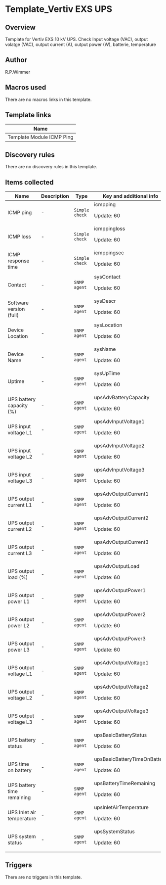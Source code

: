 # Template_Vertiv EXS UPS

## Overview

Template for Vertiv EXS 10 kV UPS. Check Input voltage (VAC), output volatge (VAC), output current (A), output power (W), batterie, temperature

## Author

R.P.Wimmer

## Macros used

There are no macros links in this template.

## Template links

|Name|
|----|
|Template Module ICMP Ping|
## Discovery rules

There are no discovery rules in this template.

## Items collected

|Name|Description|Type|Key and additional info|
|----|-----------|----|----|
|ICMP ping|<p>-</p>|`Simple check`|icmpping<p>Update: 60</p>|
|ICMP loss|<p>-</p>|`Simple check`|icmppingloss<p>Update: 60</p>|
|ICMP response time|<p>-</p>|`Simple check`|icmppingsec<p>Update: 60</p>|
|Contact|<p>-</p>|`SNMP agent`|sysContact<p>Update: 60</p>|
|Software version (full)|<p>-</p>|`SNMP agent`|sysDescr<p>Update: 60</p>|
|Device Location|<p>-</p>|`SNMP agent`|sysLocation<p>Update: 60</p>|
|Device Name|<p>-</p>|`SNMP agent`|sysName<p>Update: 60</p>|
|Uptime|<p>-</p>|`SNMP agent`|sysUpTime<p>Update: 60</p>|
|UPS battery capacity (%)|<p>-</p>|`SNMP agent`|upsAdvBatteryCapacity<p>Update: 60</p>|
|UPS input voltage L1|<p>-</p>|`SNMP agent`|upsAdvInputVoltage1<p>Update: 60</p>|
|UPS input voltage L2|<p>-</p>|`SNMP agent`|upsAdvInputVoltage2<p>Update: 60</p>|
|UPS input voltage L3|<p>-</p>|`SNMP agent`|upsAdvInputVoltage3<p>Update: 60</p>|
|UPS output current L1|<p>-</p>|`SNMP agent`|upsAdvOutputCurrent1<p>Update: 60</p>|
|UPS output current L2|<p>-</p>|`SNMP agent`|upsAdvOutputCurrent2<p>Update: 60</p>|
|UPS output current L3|<p>-</p>|`SNMP agent`|upsAdvOutputCurrent3<p>Update: 60</p>|
|UPS output load (%)|<p>-</p>|`SNMP agent`|upsAdvOutputLoad<p>Update: 60</p>|
|UPS output power L1|<p>-</p>|`SNMP agent`|upsAdvOutputPower1<p>Update: 60</p>|
|UPS output power L2|<p>-</p>|`SNMP agent`|upsAdvOutputPower2<p>Update: 60</p>|
|UPS output power L3|<p>-</p>|`SNMP agent`|upsAdvOutputPower3<p>Update: 60</p>|
|UPS output voltage L1|<p>-</p>|`SNMP agent`|upsAdvOutputVoltage1<p>Update: 60</p>|
|UPS output voltage L2|<p>-</p>|`SNMP agent`|upsAdvOutputVoltage2<p>Update: 60</p>|
|UPS output voltage L3|<p>-</p>|`SNMP agent`|upsAdvOutputVoltage3<p>Update: 60</p>|
|UPS battery status|<p>-</p>|`SNMP agent`|upsBasicBatteryStatus<p>Update: 60</p>|
|UPS time on battery|<p>-</p>|`SNMP agent`|upsBasicBatteryTimeOnBattery<p>Update: 60</p>|
|UPS battery time remaining|<p>-</p>|`SNMP agent`|upsBatteryTimeRemaining<p>Update: 60</p>|
|UPS Inlet air temperature|<p>-</p>|`SNMP agent`|upsInletAirTemperature<p>Update: 60</p>|
|UPS system status|<p>-</p>|`SNMP agent`|upsSystemStatus<p>Update: 60</p>|
## Triggers

There are no triggers in this template.

